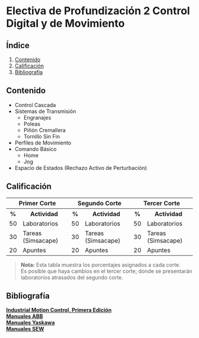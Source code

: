 # Electiva de Profundización 2 Control Digital y de Movimiento 

## Índice
1. [Contenido](#contenido)
2. [Calificación](#calificación)
3. [Bibliografía](#bibliografía)

## Contenido
- Control Cascada
- Sistemas de Transmisión
  - Engranajes
  - Poleas
  - Piñón Cremallera
  - Tornillo Sin Fin
- Perfiles de Movimiento
- Comando Básico
  - Home
  - Jog
- Espacio de Estados (Rechazo Activo de Perturbación)

## Calificación

<div align="center">

<table>
  <tr>
    <th colspan="2">Primer Corte</th>
    <th colspan="2">Segundo Corte</th>
    <th colspan="2">Tercer Corte</th>
  </tr>
  <tr>
    <th>%</th>
    <th>Actividad</th>
    <th>%</th>
    <th>Actividad</th>
    <th>%</th>
    <th>Actividad</th>
  </tr>
  <tr>
    <td>50</td>
    <td>Laboratorios</td>
    <td>50</td>
    <td>Laboratorios</td>
    <td>50</td>
    <td>Laboratorios</td>
  </tr>
  <tr>
    <td>30</td>
    <td>Tareas (Simsacape)</td>
    <td>30</td>
    <td>Tareas (Simsacape)</td>
    <td>30</td>
    <td>Tareas (Simsacape)</td>
  </tr>
  <tr>
    <td>20</td>
    <td>Apuntes</td>
    <td>20</td>
    <td>Apuntes</td>
    <td>20</td>
    <td>Apuntes</td>
  </tr>
</table>

</div>

> **Nota:** Esta tabla muestra los porcentajes asignados a cada corte.  
> Es posible que haya cambios en el tercer corte, donde se presentarán laboratorios atrasados del segundo corte.


## Bibliografía

[**Industrial Motion Control, Primera Edición**](https://www.amazon.com/Industrial-Motion-Control-Controller-Applications/dp/1118350812)  
[**Manuales ABB**](https://global.abb/)  
[**Manuales Yaskawa**](https://www.yaskawa.com/)  
[**Manuales SEW**](https://www.sew-eurodrive.es/)  


